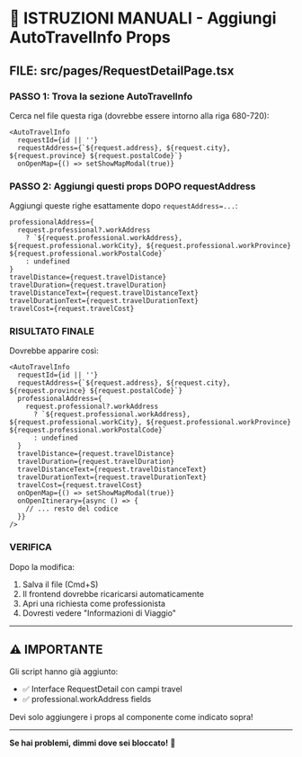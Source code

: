 # 🔧 ISTRUZIONI MANUALI - Aggiungi AutoTravelInfo Props

## FILE: src/pages/RequestDetailPage.tsx

### PASSO 1: Trova la sezione AutoTravelInfo

Cerca nel file questa riga (dovrebbe essere intorno alla riga 680-720):

```tsx
<AutoTravelInfo
  requestId={id || ''}
  requestAddress={`${request.address}, ${request.city}, ${request.province} ${request.postalCode}`}
  onOpenMap={() => setShowMapModal(true)}
```

### PASSO 2: Aggiungi questi props DOPO requestAddress

Aggiungi queste righe esattamente dopo `requestAddress=...`:

```tsx
professionalAddress={
  request.professional?.workAddress 
    ? `${request.professional.workAddress}, ${request.professional.workCity}, ${request.professional.workProvince} ${request.professional.workPostalCode}`
    : undefined
}
travelDistance={request.travelDistance}
travelDuration={request.travelDuration}
travelDistanceText={request.travelDistanceText}
travelDurationText={request.travelDurationText}
travelCost={request.travelCost}
```

### RISULTATO FINALE

Dovrebbe apparire così:

```tsx
<AutoTravelInfo
  requestId={id || ''}
  requestAddress={`${request.address}, ${request.city}, ${request.province} ${request.postalCode}`}
  professionalAddress={
    request.professional?.workAddress 
      ? `${request.professional.workAddress}, ${request.professional.workCity}, ${request.professional.workProvince} ${request.professional.workPostalCode}`
      : undefined
  }
  travelDistance={request.travelDistance}
  travelDuration={request.travelDuration}
  travelDistanceText={request.travelDistanceText}
  travelDurationText={request.travelDurationText}
  travelCost={request.travelCost}
  onOpenMap={() => setShowMapModal(true)}
  onOpenItinerary={async () => {
    // ... resto del codice
  }}
/>
```

### VERIFICA

Dopo la modifica:
1. Salva il file (Cmd+S)
2. Il frontend dovrebbe ricaricarsi automaticamente
3. Apri una richiesta come professionista
4. Dovresti vedere "Informazioni di Viaggio"

---

## ⚠️ IMPORTANTE

Gli script hanno già aggiunto:
- ✅ Interface RequestDetail con campi travel
- ✅ professional.workAddress fields

Devi solo aggiungere i props al componente <AutoTravelInfo> come indicato sopra!

---

**Se hai problemi, dimmi dove sei bloccato!** 🔧

